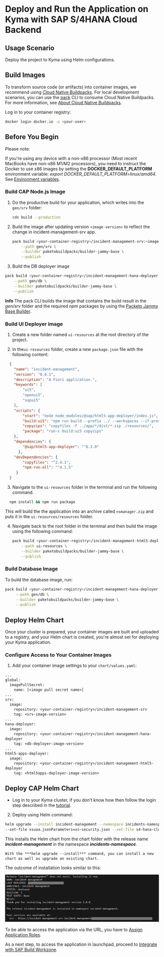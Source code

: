 # Deploy and Run the Application on Kyma with SAP S/4HANA Cloud Backend

## Usage Scenario

Deploy the project to Kyma using Helm configurations.

## Build Images

To transform source code (or artifacts) into container images, we recommend using [Cloud Native Buildpacks](https://buildpacks.io/).
For local development scenarios, you can use the [pack](https://buildpacks.io/docs/tools/pack/) CLI to consume Cloud Native Buildpacks. 
For more information, see [About Cloud Native Buildpacks](https://cap.cloud.sap/docs/guides/deployment/deploy-to-kyma?impl-variant=node#about-cloud-native-buildpacks).

Log in to your container registry:

```sh
docker login docker.io -u <your-user>
```
## Before You Begin

Please note:

If you're using any device with a non-x86 processor (Most recent MacBooks have non-x86 M1/M2 processors), you need to instruct the Docker to use x86 images by setting the **DOCKER_DEFAULT_PLATFORM** environment variable: *export DOCKER_DEFAULT_PLATFORM=linux/amd64*.
See [Environment variables](https://docs.docker.com/engine/reference/commandline/cli/#environment-variables).

### Build CAP Node.js Image

1. Do the productive build for your application, which writes into the `gen/srv` folder:

    ```sh
    cds build --production
    ```

2. Build the image after updating version `<image-version>` to reflect the change in incident-management-srv app.

    ```sh
    pack build <your-container-registry>/incident-management-srv:<image-version> \
        --path gen/srv \
        --builder paketobuildpacks/builder-jammy-base \
        --publish
    ```

3. Build the DB deployer image

  ```sh
  pack build <your-container-registry>/incident-management-hana-deployer:<image-version> \
      --path gen/db \
      --builder paketobuildpacks/builder-jammy-base \
      --publish
  ```

**Info**
The pack CLI builds the image that contains the build result in the *gen/srv* folder and the required *npm* packages by using the [Packeto Jammy Base Builder](https://github.com/paketo-buildpacks/builder-jammy-base).

### Build UI Deployer image

1. Create a new folder named `ui-resources` at the root directory of the project.

2. In the`ui-resources` folder, create a new `package.json` file with the following content:

```json
  {
    "name": "incident-management",
    "version": "0.0.1",
    "description": "A Fiori application.",
    "keywords": [
        "ui5",
        "openui5",
        "sapui5"
    ],
    "scripts": {
        "start": "node node_modules/@sap/html5-app-deployer/index.js",
        "build:ui5": "npm run build --prefix ../ --workspaces --if-present",
        "copyzips": "copyfiles -f ../app/*/dist/*.zip ./resources/",
        "package": "run-s build:ui5 copyzips"
    },
    "dependencies": { 
        "@sap/html5-app-deployer": "^6.2.0" 
      },
    "devDependencies": {
        "copyfiles": "^2.4.1",
        "npm-run-all": "^4.1.5"
     }
  }

```

3. Navigate to the `ui-resources` folder in the terminal and run the following command.

```sh
  npm install && npm run package
```
This will build the the application into an archive called  `nsmanager.zip` and puts it in the `ui-resources/resources` folder.


4. Navigate back to the root folder in the terminal and then build the image using the following command:

    ```sh
    pack build <your-container-registry>/incident-management-html5-deployer:<image-version> \
        --path ui-resources \
        --builder paketobuildpacks/builder-jammy-base \
        --publish
    ```

### Build Database Image 

To build the database image, run:

```sh
pack build <your-container-registry>/incident-management-hana-deployer:<image-version> \
     --path gen/db \
     --builder paketobuildpacks/builder-jammy-base \
     --publish
```

## Deploy Helm Chart

Once your cluster is prepared, your container images are built and uploaded to a registry, and your Helm chart is created, you're almost set for deploying your Kyma application.

### Configure Access to Your Container Images

1. Add your container image settings to your `chart/values.yaml`:

```yaml{4,7,8,9,13,14,18,19,23,24}
...
global:
  imagePullSecret:
    name: [<image pull secret name>] 
...
srv:
  image:
    repository: <your-container-registry>/incident-management-srv
    tag: <srv-image-version>
...
hana-deployer:
  image:
    repository: <your-container-registry>/incident-management-hana-deployer
    tag: <db-deployer-image-version>
...
html5-apps-deployer:
  image:
    repository: <your-container-registry>/incident-management-html5-deployer
    tag: <html5apps-deployer-image-version>

```

## Deploy CAP Helm Chart

* Log in to your Kyma cluster, if you don’t know how then follow the login step described in the [tutorial](https://developers.sap.com/tutorials/deploy-to-kyma.html#50005bff-f490-4abf-813d-d18ad7672bfe).

2. Deploy using Helm command:

  ```sh
  helm upgrade --install incident-management --namespace incidents-namespace ./chart \
  --set-file xsuaa.jsonParameters=xs-security.json --set-file s4-hana-cloud.jsonParameters=bupa.json
  ```
This installs the Helm chart from the chart folder with the release name ***incident-management*** in the namespace ***incidents-namespace***.

```info
With the ***helm upgrade --install*** command, you can install a new chart as well as upgrade an existing chart.
```

The outcome of installation looks similar to this:

![deployed app](./images/deployedapp.png)

To be able to access the application via the URL, you have to [Assign Application Roles](https://developers.sap.com/tutorials/user-role-assignment.html).

As a next step, to access the application in launchpad, proceed to [Integrate with SAP Build Workzone](https://developers.sap.com/tutorials/integrate-with-work-zone.html).
